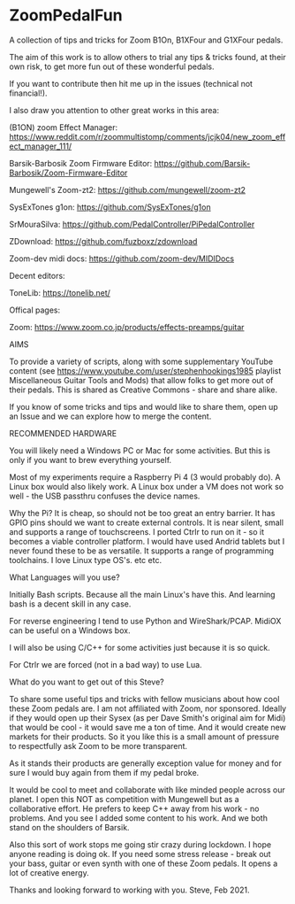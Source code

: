 # ZoomPedalFun
A collection of tips and tricks for Zoom B1On, B1XFour and G1XFour pedals.

The aim of this work is to allow others to trial any tips & tricks found, at their own risk, to get more fun out of these wonderful pedals.

If you want to contribute then hit me up in the issues (technical not financial!).

I also draw you attention to other great works in this area:

(B1ON) zoom Effect Manager: https://www.reddit.com/r/zoommultistomp/comments/jcjk04/new_zoom_effect_manager_111/

Barsik-Barbosik Zoom Firmware Editor: https://github.com/Barsik-Barbosik/Zoom-Firmware-Editor

Mungewell's Zoom-zt2: https://github.com/mungewell/zoom-zt2

SysExTones g1on: https://github.com/SysExTones/g1on

SrMouraSilva: https://github.com/PedalController/PiPedalController

ZDownload: https://github.com/fuzboxz/zdownload

Zoom-dev midi docs: https://github.com/zoom-dev/MIDIDocs

Decent editors:

ToneLib: https://tonelib.net/

Offical pages:

Zoom: https://www.zoom.co.jp/products/effects-preamps/guitar

AIMS

To provide a variety of scripts, along with some supplementary YouTube content (see https://www.youtube.com/user/stephenhookings1985 playlist Miscellaneous Guitar Tools and Mods) that allow folks to get more out of their pedals. This is shared as Creative Commons - share and share alike.

If you know of some tricks and tips and would like to share them, open up an Issue and we can explore how to merge the content.

RECOMMENDED HARDWARE

You will likely need a Windows PC or Mac for some activities.
But this is only if you want to brew everything yourself.

Most of my experiments require a Raspberry Pi 4 (3 would probably do).
A Linux box would also likely work.
A Linux box under a VM does not work so well - the USB passthru confuses the device names.

Why the Pi?
It is cheap, so should not be too great an entry barrier.
It has GPIO pins should we want to create external controls.
It is near silent, small and supports a range of touchscreens.
I ported Ctrlr to run on it - so it becomes a viable controller platform.
I would have used Andrid tablets but I never found these to be as versatile.
It supports a range of programming toolchains.
I love Linux type OS's.
etc etc.

What Languages will you use?

Initially Bash scripts. Because all the main Linux's have this.
And learning bash is a decent skill in any case.

For reverse engineering I tend to use Python and WireShark/PCAP.
MidiOX can be useful on a Windows box.

I will also be using C/C++ for some activities just because it is so quick.

For Ctrlr we are forced (not in a bad way) to use Lua.

What do you want to get out of this Steve?

To share some useful tips and tricks with fellow musicians about how cool these Zoom pedals are.
I am not affiliated with Zoom, nor sponsored. Ideally if they would open up their Sysex (as per Dave Smith's original aim for Midi) that would be cool - it would save me a ton of time.
And it would create new markets for their products. So it you like this is a small amount of pressure to respectfully ask Zoom to be more transparent.

As it stands their products are generally exception value for money and for sure I would buy again from them if my pedal broke.

It would be cool to meet and collaborate with like minded people across our planet.
I open this NOT as competition with Mungewell but as a collaborative effort.
He prefers to keep C++ away from his work - no problems. And you see I added some content to his work.
And we both stand on the shoulders of Barsik.

Also this sort of work stops me going stir crazy during lockdown. I hope anyone reading is doing ok.
If you need some stress release - break out your bass, guitar or even synth with one of these Zoom pedals.
It opens a lot of creative energy.

Thanks and looking forward to working with you.
Steve, Feb 2021.

